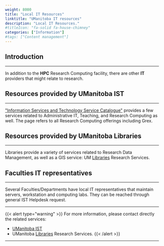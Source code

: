 ```yaml
---
weight: 8000
title: "Local IT Resources"
linktitle: "UManitoba IT resources"
description: "Local IT Resources."
#titleIcon: "fa-solid fa-house-chimney"
categories: ["Information"]
#tags: ["Content management"]
---
```


## Introduction
---

In addition to the **HPC** Research Computing facility, there are other **IT** providers that might relate to research.

## Resources provided by UManitoba IST
---

["Information Services and Technology Service Catalogue"](https://umanitoba.ca/information-services-technology/research-computing) provides a few services related to Administrative IT, Teaching, and Research Computing as well. The page refers to all Research Computing offerings including Grex.

## Resources provided by UManitoba Libraries
---

Libraries provide a variety of services related to Research Data Management, as well as a GIS service: UM [Libraries](https://libguides.lib.umanitoba.ca/researchservices) Research Services.

## Faculties IT representatives
---

Several Faculties/Departments have local IT representatives that maintain servers, workstation and computing labs. They can be reached through general IST Helpdesk request.

---

{{< alert type="warning" >}}
For more information, please contact directly the related services:
* [UManitoba IST](https://umanitoba.ca/information-services-technology "IST")
* UManitoba [Libraries](https://libguides.lib.umanitoba.ca/researchservices) Research Services.
{{< /alert >}}

---

<!-- {{< treeview display="tree" />}} -->

<!-- Changes and update:
* Last revision: Jan 27, 2025. 
-->
